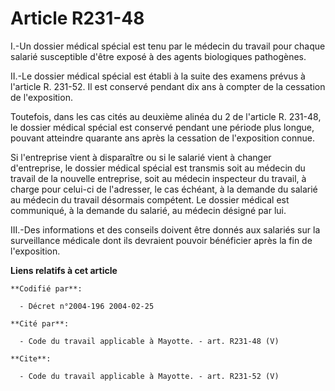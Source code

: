 # Article R231-48

I.-Un dossier médical spécial est tenu par le médecin du travail pour chaque salarié susceptible d'être exposé à des agents
biologiques pathogènes. 

II.-Le dossier médical spécial est établi à la suite des examens prévus à l'article R. 231-52. Il est conservé pendant dix
ans à compter de la cessation de l'exposition. 

Toutefois, dans les cas cités au deuxième alinéa du 2 de l'article R. 231-48, le dossier médical spécial est conservé pendant
une période plus longue, pouvant atteindre quarante ans après la cessation de l'exposition connue. 

Si l'entreprise vient à disparaître ou si le salarié vient à changer d'entreprise, le dossier médical spécial est transmis
soit au médecin du travail de la nouvelle entreprise, soit au médecin inspecteur du travail, à charge pour celui-ci de
l'adresser, le cas échéant, à la demande du salarié au médecin du travail désormais compétent. Le dossier médical est
communiqué, à la demande du salarié, au médecin désigné par lui. 

III.-Des informations et des conseils doivent être donnés aux salariés sur la surveillance médicale dont ils devraient
pouvoir bénéficier après la fin de l'exposition.

**Liens relatifs à cet article**

	**Codifié par**:

	  - Décret n°2004-196 2004-02-25

	**Cité par**:

	  - Code du travail applicable à Mayotte. - art. R231-48 (V)

	**Cite**:

	  - Code du travail applicable à Mayotte. - art. R231-52 (V)
